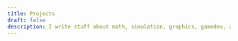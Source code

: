 ```yaml
---
title: Projects
draft: false
description: I write stuff about math, simulation, graphics, gamedev, and programming.
---
```

